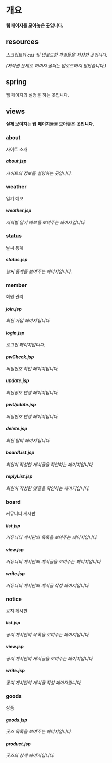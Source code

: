 # 개요
**웹 페이지를 모아놓은 곳입니다.**

## resources
*스크립트와 css 및 업로드한 파일들을 저장한 곳입니다.*

*(저작권 문제로 이미지 폴더는 업로드하지 않았습니다.)*

## spring
웹 페이지의 설정을 하는 곳입니다.

## views
**실제 보여지는 웹 페이지들을 모아놓은 곳입니다.**

### about
사이트 소개

#### *about.jsp*
*사이트의 정보를 설명하는 곳입니다.*

### weather
일기 예보

#### *weather.jsp*
*지역별 일기 예보를 보여주는 페이지입니다.*

### status
날씨 통계

#### *status.jsp*
*날씨 통계를 보여주는 페이지입니다.*

### member
회원 관리

#### *join.jsp*
*회원 가입 페이지입니다.*

#### *login.jsp*
*로그인 페이지입니다.*

#### *pwCheck.jsp*
*비밀번호 확인 페이지입니다.*

#### *update.jsp*
*회원정보 변경 페이지입니다.*

#### *pwUpdate.jsp*
*비밀번호 변경 페이지입니다.*

#### *delete.jsp*
*회원 탈퇴 페이지입니다.*

#### *boardList.jsp*
*회원이 작성한 게시글을 확인하는 페이지입니다.*

#### *replyList.jsp*
*회원이 작성한 댓글을 확인하는 페이지입니다.*

### board
커뮤니티 게시판

#### *list.jsp*
*커뮤니티 게시판의 목록을 보여주는 페이지입니다.*

#### *view.jsp*
*커뮤니티 게시판의 게시글을 보여주는 페이지입니다.*

#### *write.jsp*
*커뮤니티 게시판의 게시글 작성 페이지입니다.*

### notice
공지 게시판

#### *list.jsp*
*공지 게시판의 목록을 보여주는 페이지입니다.*

#### *view.jsp*
*공지 게시판의 게시글을 보여주는 페이지입니다.*

#### *write.jsp*
*공지 게시판의 게시글 작성 페이지입니다.*

### goods
상품

#### *goods.jsp*
*굿즈 목록을 보여주는 페이지입니다.*

#### *product.jsp*
*굿즈의 상세 페이지입니다.*
